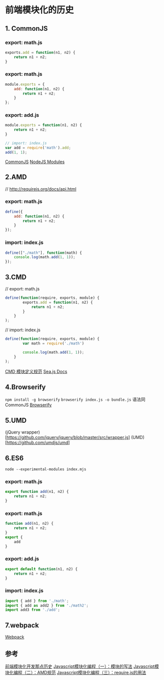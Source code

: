 # 前端模块化的历史

## 1. CommonJS
### export: math.js
```javascript
exports.add = function(n1, n2) {
    return n1 + n2;
}
```
### export: math.js
```javascript
module.exports = {
    add: function(n1, n2) {
        return n1 + n2;
    }
};
```
### export: add.js
```javascript
module.exports = function(n1, n2) {
    return n1 + n2;
}

// import: index.js
var add = require('math').add;
add(1, 1);
```
[CommonJS](http://wiki.commonjs.org/wiki/Modules)
[NodeJS Modules](https://nodejs.org/docs/latest-v4.x/api/modules.html)



## 2.AMD
// http://requirejs.org/docs/api.html
### export: math.js
```javascript
define({
    add: function(n1, n2) {
        return n1 + n2;
    }
});
```
### import: index.js
```javascript
define(["./math"], function(math) {
    console.log(math.add(1, 1));
});
```


## 3.CMD
// export: math.js
```javascript
define(function(require, exports, module) {
        exports.add = function(n1, n2) {
            return n1 + n2;
        }
    }
);
```
// import: index.js
```javascript
define(function(require, exports, module) {
        var math = require('./math')

        console.log(math.add(1, 1));
    }
);
```
[CMD 模块定义规范](https://github.com/seajs/seajs/issues/242)
[Sea.js Docs](https://seajs.github.io/seajs/docs/)

## 4.Browserify
`npm install -g browserify`
`browserify index.js -o bundle.js`
语法同CommonJS
[Browserify](http://browserify.org/)


## 5.UMD
(jQuery wrapper)[https://github.com/jquery/jquery/blob/master/src/wrapper.js]
(UMD)[https://github.com/umdjs/umd]


## 6.ES6
`node --experimental-modules index.mjs`
### export: math.js
```javascript
export function add(n1, n2) {
    return n1 + n2;
}
```

### export: math.js
```javascript
function add(n1, n2) {
    return n1 + n2;
}
export {
    add
}
```

### export: add.js
```javascript
export default function(n1, n2) {
    return n1 + n2;
}
```

### import: index.js
```javascript
import { add } from './math';
import { add as add2 } from './math2';
import add3 from './add';
```

## 7.webpack
[Webpack](https://webpack.js.org/)


## 参考
[前端模块化开发那点历史](https://github.com/seajs/seajs/issues/588)
[Javascript模块化编程（一）：模块的写法](http://www.ruanyifeng.com/blog/2012/10/javascript_module.html)
[Javascript模块化编程（二）：AMD规范](http://www.ruanyifeng.com/blog/2012/10/asynchronous_module_definition.html)
[Javascript模块化编程（三）：require.js的用法](http://www.ruanyifeng.com/blog/2012/11/require_js.html)

